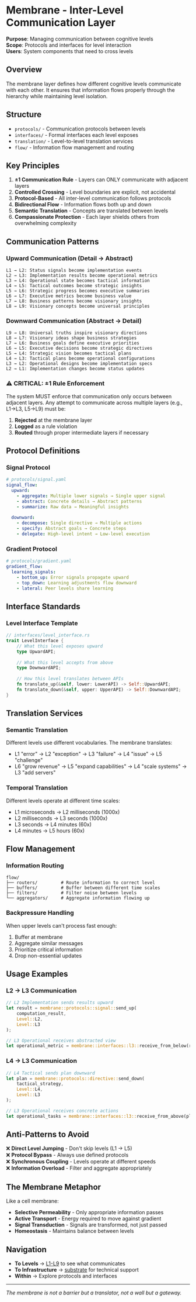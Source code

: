 # Membrane - Inter-Level Communication Layer

**Purpose**: Managing communication between cognitive levels  
**Scope**: Protocols and interfaces for level interaction  
**Users**: System components that need to cross levels

## Overview

The membrane layer defines how different cognitive levels communicate with each other. It ensures that information flows properly through the hierarchy while maintaining level isolation.

## Structure

- `protocols/` - Communication protocols between levels
- `interfaces/` - Formal interfaces each level exposes
- `translation/` - Level-to-level translation services
- `flow/` - Information flow management and routing

## Key Principles

1. **±1 Communication Rule** - Layers can ONLY communicate with adjacent layers
2. **Controlled Crossing** - Level boundaries are explicit, not accidental
3. **Protocol-Based** - All inter-level communication follows protocols
4. **Bidirectional Flow** - Information flows both up and down
5. **Semantic Translation** - Concepts are translated between levels
6. **Compassionate Protection** - Each layer shields others from overwhelming complexity

## Communication Patterns

### Upward Communication (Detail → Abstract)
```
L1 → L2: Status signals become implementation events
L2 → L3: Implementation results become operational metrics  
L3 → L4: Operational state becomes tactical information
L4 → L5: Tactical outcomes become strategic insights
L5 → L6: Strategic progress becomes executive summaries
L6 → L7: Executive metrics become business value
L7 → L8: Business patterns become visionary insights
L8 → L9: Visionary concepts become universal principles
```

### Downward Communication (Abstract → Detail)
```
L9 → L8: Universal truths inspire visionary directions
L8 → L7: Visionary ideas shape business strategies
L7 → L6: Business goals define executive priorities
L6 → L5: Executive decisions become strategic directives
L5 → L4: Strategic vision becomes tactical plans
L4 → L3: Tactical plans become operational configurations
L3 → L2: Operational designs become implementation specs
L2 → L1: Implementation changes become status updates
```

### ⚠️ CRITICAL: ±1 Rule Enforcement
The system MUST enforce that communication only occurs between adjacent layers. Any attempt to communicate across multiple layers (e.g., L1→L3, L5→L9) must be:
1. **Rejected** at the membrane layer
2. **Logged** as a rule violation
3. **Routed** through proper intermediate layers if necessary

## Protocol Definitions

### Signal Protocol
```yaml
# protocols/signal.yaml
signal_flow:
  upward:
    - aggregate: Multiple lower signals → Single upper signal
    - abstract: Concrete details → Abstract patterns
    - summarize: Raw data → Meaningful insights
  
  downward:
    - decompose: Single directive → Multiple actions
    - specify: Abstract goals → Concrete steps
    - delegate: High-level intent → Low-level execution
```

### Gradient Protocol
```yaml
# protocols/gradient.yaml
gradient_flow:
  learning_signals:
    - bottom_up: Error signals propagate upward
    - top_down: Learning adjustments flow downward
    - lateral: Peer levels share learning
```

## Interface Standards

### Level Interface Template
```rust
// interfaces/level_interface.rs
trait LevelInterface {
    // What this level exposes upward
    type UpwardAPI;
    
    // What this level accepts from above
    type DownwardAPI;
    
    // How this level translates between APIs
    fn translate_up(&self, lower: LowerAPI) -> Self::UpwardAPI;
    fn translate_down(&self, upper: UpperAPI) -> Self::DownwardAPI;
}
```

## Translation Services

### Semantic Translation
Different levels use different vocabularies. The membrane translates:

- L1 "error" → L2 "exception" → L3 "failure" → L4 "issue" → L5 "challenge"
- L6 "grow revenue" → L5 "expand capabilities" → L4 "scale systems" → L3 "add servers"

### Temporal Translation
Different levels operate at different time scales:

- L1 microseconds → L2 milliseconds (1000x)
- L2 milliseconds → L3 seconds (1000x)
- L3 seconds → L4 minutes (60x)
- L4 minutes → L5 hours (60x)

## Flow Management

### Information Routing
```
flow/
├── routers/         # Route information to correct level
├── buffers/         # Buffer between different time scales
├── filters/         # Filter noise between levels
└── aggregators/     # Aggregate information flowing up
```

### Backpressure Handling
When upper levels can't process fast enough:
1. Buffer at membrane
2. Aggregate similar messages
3. Prioritize critical information
4. Drop non-essential updates

## Usage Examples

### L2 → L3 Communication
```rust
// L2 Implementation sends results upward
let result = membrane::protocols::signal::send_up(
    computation_result,
    Level::L2,
    Level::L3
);

// L3 Operational receives abstracted view
let operational_metric = membrane::interfaces::l3::receive_from_below(result);
```

### L4 → L3 Communication
```rust
// L4 Tactical sends plan downward
let plan = membrane::protocols::directive::send_down(
    tactical_strategy,
    Level::L4,
    Level::L3
);

// L3 Operational receives concrete actions
let operational_tasks = membrane::interfaces::l3::receive_from_above(plan);
```

## Anti-Patterns to Avoid

❌ **Direct Level Jumping** - Don't skip levels (L1 → L5)  
❌ **Protocol Bypass** - Always use defined protocols  
❌ **Synchronous Coupling** - Levels operate at different speeds  
❌ **Information Overload** - Filter and aggregate appropriately

## The Membrane Metaphor

Like a cell membrane:
- **Selective Permeability** - Only appropriate information passes
- **Active Transport** - Energy required to move against gradient
- **Signal Transduction** - Signals are transformed, not just passed
- **Homeostasis** - Maintains balance between levels

## Navigation

- **To Levels** → [L1-L9](../) to see what communicates
- **To Infrastructure** → [substrate](../substrate/) for technical support
- **Within** → Explore protocols and interfaces

---

*The membrane is not a barrier but a translator, not a wall but a gateway.*
